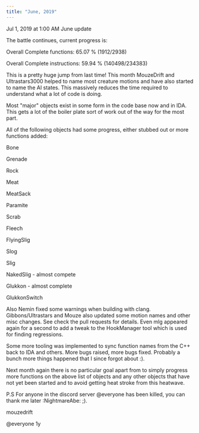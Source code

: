 ```yaml
---
title: "June, 2019"
---
```


Jul 1, 2019 at 1:00 AM
June update

The battle continues, current progress is:


Overall Complete functions: 65.07 % (1912/2938)

Overall Complete instructions: 59.94 % (140498/234383) 


This is a pretty huge jump from last time! This month MouzeDrift and Ultrastars3000 helped to name most creature motions and have also started to name the AI states. This massively reduces the time required to understand what a lot of code is doing.

Most "major" objects exist in some form in the code base now and in IDA. This gets a lot of the boiler plate sort of work out of the way for the most part.

All of the following objects had some progress, either stubbed out or more functions added:


 Bone

Grenade

Rock

Meat

MeatSack

Paramite

Scrab

Fleech

FlyingSlig

Slog

Slig

NakedSlig - almost compete

Glukkon - almost complete

GlukkonSwitch


Also Nemin fixed some warnings when building with clang. Gibbons/Ultrastars and Mouze also updated some motion names and other misc changes. See check the pull requests for details. Even mlg appeared again for a second to add a tweak to the HookManager tool which is used for finding regressions.

Some more tooling was implemented to sync function names from the C++ back to IDA and others. More bugs raised, more bugs fixed. Probably a bunch more things happened that I since forgot about :).

Next month again there is no particular goal apart from to simply progress more functions on the above list of objects and any other objects that have not yet been started and to avoid getting heat stroke from this heatwave.

P.S For anyone in the discord server @everyone has been killed, you can thank me later :NightmareAbe: ;).


mouzedrift

@everyone
1y

